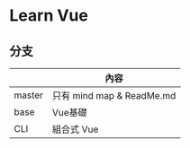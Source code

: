 # Learn Vue

## 分支
| 					 | 內容																			|
| ---------- | --------------------------------------- |
| master		 | 只有 mind map & ReadMe.md								|
| base			 | Vue基礎																	|
| CLI 			 | 組合式 Vue																|
